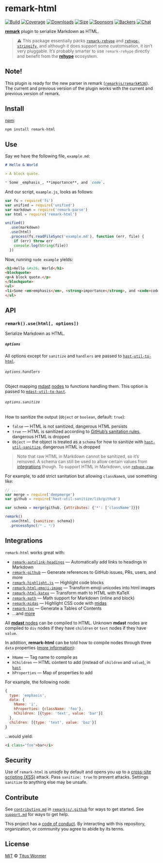 # remark-html

[![Build][build-badge]][build]
[![Coverage][coverage-badge]][coverage]
[![Downloads][downloads-badge]][downloads]
[![Size][size-badge]][size]
[![Sponsors][sponsors-badge]][collective]
[![Backers][backers-badge]][collective]
[![Chat][chat-badge]][chat]

[**remark**][remark] plugin to serialize Markdown as HTML.

> ⚠️ This package essentially packs [`remark-rehype`][remark2rehype] and
> [`rehype-stringify`][rehype-stringify], and although it does support some
> customisation, it isn’t very pluggable.
> It’s probably smarter to use `remark-rehype` directly and benefit from the
> [**rehype**][rehype] ecosystem.

## Note!

This plugin is ready for the new parser in remark
([`remarkjs/remark#536`](https://github.com/remarkjs/remark/pull/536)).
The current and previous version of the plugin works with the current and
previous version of remark.

## Install

[npm][]:

```sh
npm install remark-html
```

## Use

Say we have the following file, `example.md`:

```markdown
# Hello & World

> A block quote.

* Some _emphasis_, **importance**, and `code`.
```

And our script, `example.js`, looks as follows:

```js
var fs = require('fs')
var unified = require('unified')
var markdown = require('remark-parse')
var html = require('remark-html')

unified()
  .use(markdown)
  .use(html)
  .process(fs.readFileSync('example.md'), function (err, file) {
    if (err) throw err
    console.log(String(file))
  })
```

Now, running `node example` yields:

```html
<h1>Hello &#x26; World</h1>
<blockquote>
<p>A block quote.</p>
</blockquote>
<ul>
<li>Some <em>emphasis</em>, <strong>importance</strong>, and <code>code</code>.</li>
</ul>
```

## API

### `remark().use(html[, options])`

Serialize Markdown as HTML.

##### `options`

All options except for `sanitize` and `handlers` are passed to
[`hast-util-to-html`][to-html].

###### `options.handlers`

Object mapping [mdast][] [nodes][mdast-node] to functions handling them.
This option is passed to [`mdast-util-to-hast`][to-hast-handlers].

###### `options.sanitize`

How to sanitize the output (`Object` or `boolean`, default: `true`):

*   `false`
    — HTML is not sanitized, dangerous HTML persists
*   `true`
    — HTML is sanitized according to [GitHub’s sanitation rules][github],
    dangerous HTML is dropped
*   `Object`
    — the object is treated as a `schema` for how to sanitize with
    [`hast-util-sanitize`][sanitize], dangerous HTML is dropped

> Note that raw HTML in Markdown cannot be sanitized, so it’s removed.
> A schema can still be used to allow certain values from [integrations][]
> though.
> To support HTML in Markdown, use [`rehype-raw`][raw].

For example, to add strict sanitation but allowing `className`s, use something
like:

```js
// ...
var merge = require('deepmerge')
var github = require('hast-util-sanitize/lib/github')

var schema = merge(github, {attributes: {'*': ['className']}})

remark()
  .use(html, {sanitize: schema})
  .processSync(/* … */)
```

## Integrations

`remark-html` works great with:

*   [`remark-autolink-headings`](https://github.com/ben-eb/remark-autolink-headings)
    — Automatically add links to headings in Markdown
*   [`remark-github`](https://github.com/remarkjs/remark-github)
    — Generate references to GitHub issues, PRs, users, and more
*   [`remark-highlight.js`](https://github.com/ben-eb/remark-highlight.js)
    — Highlight code blocks
*   [`remark-html-emoji-image`](https://github.com/jackycute/remark-html-emoji-image)
    — Transform emoji unicodes into html images
*   [`remark-html-katex`](https://github.com/remark/remark-math/blob/HEAD/packages/remark-html-katex/readme.md)
    — Transform math to HTML with KaTeX
*   [`remark-math`](https://github.com/rokt33r/remark-math)
    — Math support for Markdown (inline and block)
*   [`remark-midas`](https://github.com/ben-eb/remark-midas)
    — Highlight CSS code with [midas](https://github.com/ben-eb/midas)
*   [`remark-toc`](https://github.com/remarkjs/remark-toc)
    — Generate a Tables of Contents
*   …and [more][remark-plugins]

All [**mdast** nodes][mdast] can be compiled to HTML.
Unknown **mdast** nodes are compiled to `div` nodes if they have `children` or
`text` nodes if they have `value`.

In addition, **remark-html** can be told how to compile nodes through
three `data` properties ([more information][to-hast]):

*   `hName` — Tag name to compile as
*   `hChildren` — HTML content to add (instead of `children` and `value`), in
    [`hast`][hast]
*   `hProperties` — Map of properties to add

For example, the following node:

```js
{
  type: 'emphasis',
  data: {
    hName: 'i',
    hProperties: {className: 'foo'},
    hChildren: [{type: 'text', value: 'bar'}]
  },
  children: [{type: 'text', value: 'baz'}]
}
```

…would yield:

```markdown
<i class="foo">bar</i>
```

## Security

Use of `remark-html` is *unsafe* by default and opens you up to a
[cross-site scripting (XSS)][xss] attack.
Pass `sanitize: true` to prevent attacks.
Settings `sanitize` to anything else may be unsafe.

## Contribute

See [`contributing.md`][contributing] in [`remarkjs/.github`][health] for ways
to get started.
See [`support.md`][support] for ways to get help.

This project has a [code of conduct][coc].
By interacting with this repository, organization, or community you agree to
abide by its terms.

## License

[MIT][license] © [Titus Wormer][author]

<!-- Definitions -->

[build-badge]: https://img.shields.io/travis/remarkjs/remark-html/main.svg

[build]: https://travis-ci.org/remarkjs/remark-html

[coverage-badge]: https://img.shields.io/codecov/c/github/remarkjs/remark-html.svg

[coverage]: https://codecov.io/github/remarkjs/remark-html

[downloads-badge]: https://img.shields.io/npm/dm/remark-html.svg

[downloads]: https://www.npmjs.com/package/remark-html

[size-badge]: https://img.shields.io/bundlephobia/minzip/remark-html.svg

[size]: https://bundlephobia.com/result?p=remark-html

[sponsors-badge]: https://opencollective.com/unified/sponsors/badge.svg

[backers-badge]: https://opencollective.com/unified/backers/badge.svg

[collective]: https://opencollective.com/unified

[chat-badge]: https://img.shields.io/badge/chat-discussions-success.svg

[chat]: https://github.com/remarkjs/remark/discussions

[npm]: https://docs.npmjs.com/cli/install

[health]: https://github.com/remarkjs/.github

[contributing]: https://github.com/remarkjs/.github/blob/HEAD/contributing.md

[support]: https://github.com/remarkjs/.github/blob/HEAD/support.md

[coc]: https://github.com/remarkjs/.github/blob/HEAD/code-of-conduct.md

[license]: license

[author]: https://wooorm.com

[remark]: https://github.com/remarkjs/remark

[remark-plugins]: https://github.com/remarkjs/remark/blob/HEAD/doc/plugins.md#list-of-plugins

[remark2rehype]: https://github.com/remarkjs/remark-rehype

[rehype]: https://github.com/rehypejs/rehype

[rehype-stringify]: https://github.com/rehypejs/rehype/tree/HEAD/packages/rehype-stringify

[raw]: https://github.com/rehypejs/rehype-raw

[mdast]: https://github.com/syntax-tree/mdast

[mdast-node]: https://github.com/syntax-tree/mdast#nodes

[hast]: https://github.com/syntax-tree/hast

[to-html]: https://github.com/syntax-tree/hast-util-to-html

[to-hast-handlers]: https://github.com/syntax-tree/mdast-util-to-hast#optionshandlers

[sanitize]: https://github.com/syntax-tree/hast-util-sanitize

[github]: https://github.com/syntax-tree/hast-util-sanitize#schema

[to-hast]: https://github.com/syntax-tree/mdast-util-to-hast#note

[integrations]: #integrations

[xss]: https://en.wikipedia.org/wiki/Cross-site_scripting
